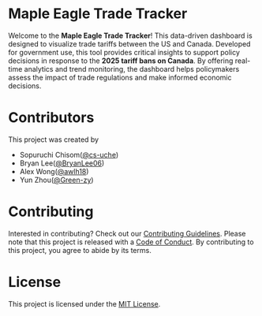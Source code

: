 # Maple Eagle Trade Tracker

Welcome to the **Maple Eagle Trade Tracker**! This data-driven dashboard is designed to visualize trade tariffs between the US and Canada. Developed for government use, this tool provides critical insights to support policy decisions in response to the **2025 tariff bans on Canada**. By offering real-time analytics and trend monitoring, the dashboard helps policymakers assess the impact of trade regulations and make informed economic decisions.  


# Contributors
This project was created by
- Sopuruchi Chisom([@cs-uche](https://github.com/cs-uche))
- Bryan Lee([@BryanLee06](https://github.com/BryanLee06))
- Alex Wong([@awlh18](https://github.com/awlh18))
- Yun Zhou([@Green-zy](https://github.com/Green-zy))  

# Contributing
Interested in contributing? Check out our [Contributing Guidelines](./CONTRIBUTING.md). Please note that this project is released with a [Code of Conduct](./CODE_OF_CONDUCT.md). By contributing to this project, you agree to abide by its terms.

# License
This project is licensed under the [MIT License](./LICENSE.md).